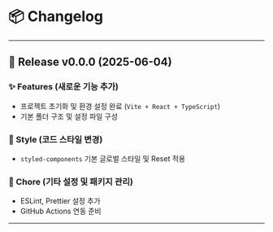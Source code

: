 # 📦 Changelog

---

## 🚀 Release v0.0.0 (2025-06-04)

### ✨ Features (새로운 기능 추가)

- 프로젝트 초기화 및 환경 설정 완료 (`Vite + React + TypeScript`)
- 기본 폴더 구조 및 설정 파일 구성

### 🎨 Style (코드 스타일 변경)

- `styled-components` 기본 글로벌 스타일 및 Reset 적용

### 🧹 Chore (기타 설정 및 패키지 관리)

- ESLint, Prettier 설정 추가
- GitHub Actions 연동 준비

---
